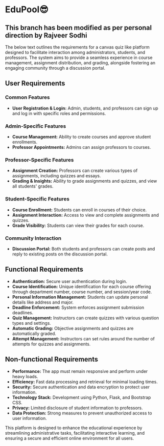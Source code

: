 # EduPool😎

## This branch has been modified as per personal direction by Rajveer Sodhi

The below text outlines the requirements for a canvas quiz like platform designed to facilitate interaction among administrators, students, and professors. The system aims to provide a seamless experience in course management, assignment distribution, and grading, alongside fostering an engaging community through a discussion portal.

## User Requirements

### Common Features
- **User Registration & Login:** Admin, students, and professors can sign up and log in with specific roles and permissions.

### Admin-Specific Features
- **Course Management:** Ability to create courses and approve student enrollments.
- **Professor Appointments:** Admins can assign professors to courses.

### Professor-Specific Features
- **Assignment Creation:** Professors can create various types of assignments, including quizzes and essays.
- **Grading & Insights:** Ability to grade assignments and quizzes, and view all students' grades.

### Student-Specific Features
- **Course Enrollment:** Students can enroll in courses of their choice.
- **Assignment Interaction:** Access to view and complete assignments and quizzes.
- **Grade Visibility:** Students can view their grades for each course.

### Community Interaction
- **Discussion Portal:** Both students and professors can create posts and reply to existing posts on the discussion portal.

## Functional Requirements

- **Authentication:** Secure user authentication during login.
- **Course Identification:** Unique identification for each course offering through department number, course number, and session/year code.
- **Personal Information Management:** Students can update personal details like address and major.
- **Deadline Enforcement:** System enforces assignment submission deadlines.
- **Quiz Management:** Instructors can create quizzes with various question types and settings.
- **Automatic Grading:** Objective assignments and quizzes are automatically graded.
- **Attempt Management:** Instructors can set rules around the number of attempts for quizzes and assignments.

## Non-functional Requirements

- **Performance:** The app must remain responsive and perform under heavy loads.
- **Efficiency:** Fast data processing and retrieval for minimal loading times.
- **Security:** Secure authentication and data encryption to protect user information.
- **Technology Stack:** Development using Python, Flask, and Bootstrap CSS.
- **Privacy:** Limited disclosure of student information to professors.
- **Data Protection:** Strong measures to prevent unauthorized access to user information.

This platform is designed to enhance the educational experience by streamlining administrative tasks, facilitating interactive learning, and ensuring a secure and efficient online environment for all users.
